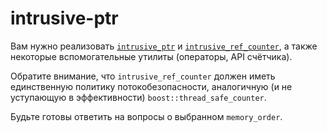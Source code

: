 # intrusive-ptr

Вам нужно реализовать [`intrusive_ptr`](https://www.boost.org/doc/libs/1_71_0/libs/smart_ptr/doc/html/smart_ptr.html#intrusive_ptr) и [`intrusive_ref_counter`](https://www.boost.org/doc/libs/1_71_0/libs/smart_ptr/doc/html/smart_ptr.html#intrusive_ref_counter), а также некоторые вспомогательные утилиты (операторы, API счётчика).

Обратите внимание, что `intrusive_ref_counter` должен иметь единственную политику потокобезопасности, аналогичную (и не уступающую в эффективности) `boost::thread_safe_counter`.

Будьте готовы ответить на вопросы о выбранном `memory_order`.
